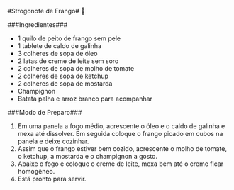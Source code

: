#Strogonofe de Frango# :chicken:

###Ingredientes###

* 1 quilo de peito de frango sem pele
* 1 tablete de caldo de galinha
* 3 colheres de sopa de óleo
* 2 latas de creme de leite sem soro
* 2 colheres de sopa de molho de tomate
* 2 colheres de sopa de ketchup
* 2 colheres de sopa de mostarda
* Champignon
* Batata palha e arroz branco para acompanhar

###Modo de Preparo###

1. Em uma panela a fogo médio, acrescente o óleo e o caldo de galinha e mexa até dissolver. Em seguida coloque o frango picado em cubos na panela e deixe cozinhar.
2. Assim que o frango estiver bem cozido, acrescente o molho de tomate, o ketchup, a mostarda e o champignon a gosto.
3. Abaixe o fogo e coloque o creme de leite, mexa bem até o creme ficar homogêneo.
4. Está pronto para servir.
